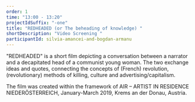 ```yaml
---
order: 1
time: "13:00 - 13:20"
projectIdSuffix: "-one"
title: "REDHEADED (or The beheading of knowledge) "
shortDescription: "Video Screening "
participantId: silvia-amancei-and-bogdan-armanu
---
```


"REDHEADED" is a short film depicting a conversation between a narrator and a decapitated head of a communist young woman. The two exchange ideas and quotes, connecting the concepts of (French) revolution, (revolutionary) methods of killing, culture and advertising/capitalism.

The film was created within the framework of AIR – ARTIST IN RESIDENCE NIEDERÖSTERREICH, January-March 2019, Krems an der Donau, Austria.
